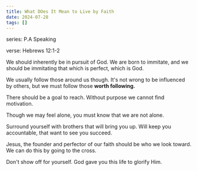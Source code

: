 ```yaml
---
title: What DOes It Mean to Live by Faith
date: 2024-07-28
tags: []
---
```

series: P.A Speaking

verse: Hebrews 12:1-2

We should inherently be in pursuit of God. We are born to immitate, and we should be immitating that which is perfect, which is God.

We usually follow those around us though. It's not wrong to be influenced by others, but we must follow those **worth following.** 

There should be a goal to reach. Without purpose we cannot find motivation. 

Though we may feel alone, you must know that we are not alone. 

Surround yourself with brothers that will bring you up. Will keep you accountable, that want to see you succeed. 

Jesus, the founder and perfector of our faith should be who we look toward. We can do this by going to the cross.

Don't show off for yourself. God gave you this life to glorify Him. 

